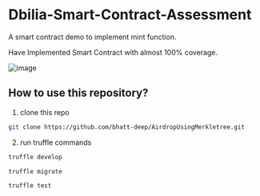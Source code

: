 # Dbilia-Smart-Contract-Assessment
A smart contract demo to implement mint function.

Have Implemented Smart Contract with almost 100% coverage.

![image](https://user-images.githubusercontent.com/34996348/121262808-b43afb00-c882-11eb-974e-daf92dfae15d.png)


## How to use this repository?
1) clone this repo
```bash
git clone https://github.com/bhatt-deep/AirdropUsingMerkletree.git
```
2) run truffle commands
```bash
truffle develop
```
```bash
truffle migrate
```
```bash
truffle test
```
